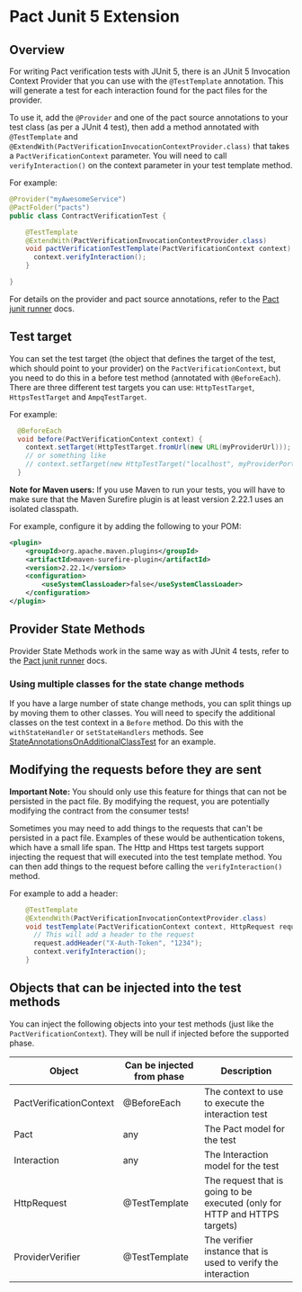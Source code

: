 # Pact Junit 5 Extension

## Overview

For writing Pact verification tests with JUnit 5, there is an JUnit 5 Invocation Context Provider that you can use with 
the `@TestTemplate` annotation. This will generate a test for each interaction found for the pact files for the provider.

To use it, add the `@Provider` and one of the pact source annotations to your test class (as per a JUnit 4 test), then
add a method annotated with `@TestTemplate` and `@ExtendWith(PactVerificationInvocationContextProvider.class)` that
takes a `PactVerificationContext` parameter. You will need to call `verifyInteraction()` on the context parameter in
your test template method.

For example:

```java
@Provider("myAwesomeService")
@PactFolder("pacts")
public class ContractVerificationTest {

    @TestTemplate
    @ExtendWith(PactVerificationInvocationContextProvider.class)
    void pactVerificationTestTemplate(PactVerificationContext context) {
      context.verifyInteraction();
    }

}
```

For details on the provider and pact source annotations, refer to the [Pact junit runner](../pact-jvm-provider-junit/README.md) docs.

## Test target

You can set the test target (the object that defines the target of the test, which should point to your provider) on the
`PactVerificationContext`, but you need to do this in a before test method (annotated with `@BeforeEach`). There are three
different test targets you can use: `HttpTestTarget`, `HttpsTestTarget` and `AmpqTestTarget`.

For example:

```java
  @BeforeEach
  void before(PactVerificationContext context) {
    context.setTarget(HttpTestTarget.fromUrl(new URL(myProviderUrl)));
    // or something like
    // context.setTarget(new HttpTestTarget("localhost", myProviderPort, "/"));
  }
```

**Note for Maven users:** If you use Maven to run your tests, you will have to make sure that the Maven Surefire plugin is at least
  version 2.22.1 uses an isolated classpath.

For example, configure it by adding the following to your POM: 

```xml
<plugin>
    <groupId>org.apache.maven.plugins</groupId>
    <artifactId>maven-surefire-plugin</artifactId>
    <version>2.22.1</version>
    <configuration>
        <useSystemClassLoader>false</useSystemClassLoader>
    </configuration>
</plugin>
```

## Provider State Methods

Provider State Methods work in the same way as with JUnit 4 tests, refer to the [Pact junit runner](../pact-jvm-provider-junit/README.md) docs.

### Using multiple classes for the state change methods

If you have a large number of state change methods, you can split things up by moving them to other classes. You will 
need to specify the additional classes on the test context in a `Before` method. Do this with the `withStateHandler` 
or `setStateHandlers` methods. See [StateAnnotationsOnAdditionalClassTest](src/test/java/au/com/dius/pact/provider/junit5/StateAnnotationsOnAdditionalClassTest.java) for an example. 

## Modifying the requests before they are sent

**Important Note:** You should only use this feature for things that can not be persisted in the pact file. By modifying
 the request, you are potentially modifying the contract from the consumer tests!

Sometimes you may need to add things to the requests that can't be persisted in a pact file. Examples of these would be
authentication tokens, which have a small life span. The Http and Https test targets support injecting the request that
will executed into the test template method.
You can then add things to the request before calling the `verifyInteraction()` method.

For example to add a header:

```java
    @TestTemplate
    @ExtendWith(PactVerificationInvocationContextProvider.class)
    void testTemplate(PactVerificationContext context, HttpRequest request) {
      // This will add a header to the request
      request.addHeader("X-Auth-Token", "1234");
      context.verifyInteraction();
    }
```

## Objects that can be injected into the test methods

You can inject the following objects into your test methods (just like the `PactVerificationContext`). They will be null if injected before the
supported phase.

| Object | Can be injected from phase | Description |
| ------ | --------------- | ----------- |
| PactVerificationContext | @BeforeEach | The context to use to execute the interaction test |
| Pact | any | The Pact model for the test |
| Interaction | any | The Interaction model for the test |
| HttpRequest | @TestTemplate | The request that is going to be executed (only for HTTP and HTTPS targets) |
| ProviderVerifier | @TestTemplate | The verifier instance that is used to verify the interaction |
